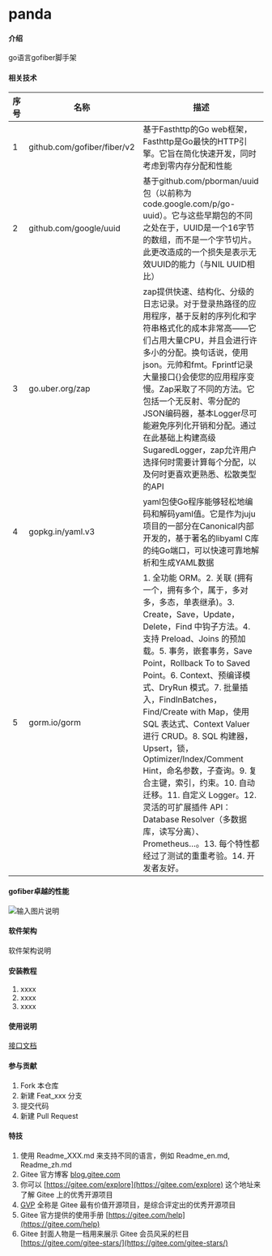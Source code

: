 # panda

#### 介绍
go语言gofiber脚手架

#### 相关技术
| 序号 | 名称                          | 描述 |
|----|-----------------------------|----|
| 1  |github.com/gofiber/fiber/v2|基于Fasthttp的Go web框架，Fasthttp是Go最快的HTTP引擎。它旨在简化快速开发，同时考虑到零内存分配和性能|
| 2  |github.com/google/uuid|基于github.com/pborman/uuid包（以前称为code.google.com/p/go-uuid）。它与这些早期包的不同之处在于，UUID是一个16字节的数组，而不是一个字节切片。此更改造成的一个损失是表示无效UUID的能力（与NIL UUID相比）|
| 3  |go.uber.org/zap|zap提供快速、结构化、分级的日志记录。对于登录热路径的应用程序，基于反射的序列化和字符串格式化的成本非常高——它们占用大量CPU，并且会进行许多小的分配。换句话说，使用json。元帅和fmt。Fprintf记录大量接口{}会使您的应用程序变慢。Zap采取了不同的方法。它包括一个无反射、零分配的JSON编码器，基本Logger尽可能避免序列化开销和分配。通过在此基础上构建高级SugaredLogger，zap允许用户选择何时需要计算每个分配，以及何时更喜欢更熟悉、松散类型的API|
| 4  |gopkg.in/yaml.v3|yaml包使Go程序能够轻松地编码和解码yaml值。它是作为juju项目的一部分在Canonical内部开发的，基于著名的libyaml C库的纯Go端口，可以快速可靠地解析和生成YAML数据|
| 5  |gorm.io/gorm|1. 全功能 ORM。2. 关联 (拥有一个，拥有多个，属于，多对多，多态，单表继承)。3. Create，Save，Update，Delete，Find 中钩子方法。4. 支持 Preload、Joins 的预加载。5. 事务，嵌套事务，Save Point，Rollback To to Saved Point。6. Context、预编译模式、DryRun 模式。7. 批量插入，FindInBatches，Find/Create with Map，使用 SQL 表达式、Context Valuer 进行 CRUD。8. SQL 构建器，Upsert，锁，Optimizer/Index/Comment Hint，命名参数，子查询。9. 复合主键，索引，约束。10. 自动迁移。11. 自定义 Logger。12. 灵活的可扩展插件 API：Database Resolver（多数据库，读写分离）、Prometheus…。13. 每个特性都经过了测试的重重考验。14. 开发者友好。|

#### gofiber卓越的性能
![输入图片说明](https://gofiber.io/assets/images/benchmark-pipeline.png)

#### 软件架构
软件架构说明


#### 安装教程

1.  xxxx
2.  xxxx
3.  xxxx

#### 使用说明
[接口文档](https://doc.apipost.net/docs/2ef94399bc66000)

#### 参与贡献

1.  Fork 本仓库
2.  新建 Feat_xxx 分支
3.  提交代码
4.  新建 Pull Request


#### 特技

1.  使用 Readme\_XXX.md 来支持不同的语言，例如 Readme\_en.md, Readme\_zh.md
2.  Gitee 官方博客 [blog.gitee.com](https://blog.gitee.com)
3.  你可以 [https://gitee.com/explore](https://gitee.com/explore) 这个地址来了解 Gitee 上的优秀开源项目
4.  [GVP](https://gitee.com/gvp) 全称是 Gitee 最有价值开源项目，是综合评定出的优秀开源项目
5.  Gitee 官方提供的使用手册 [https://gitee.com/help](https://gitee.com/help)
6.  Gitee 封面人物是一档用来展示 Gitee 会员风采的栏目 [https://gitee.com/gitee-stars/](https://gitee.com/gitee-stars/)
